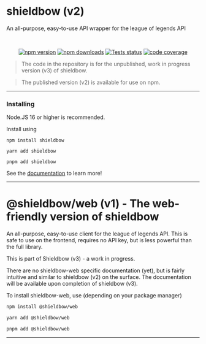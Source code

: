 # shieldbow (v2)

An all-purpose, easy-to-use API wrapper for the league of legends API
<div align="center">
	<br />
	<p>
		<a href="https://www.npmjs.com/package/shieldbow"><img src="https://img.shields.io/npm/v/shieldbow.svg?maxAge=3600&style=for-the-badge" alt="npm version" /></a>
		<a href="https://www.npmjs.com/package/shieldbow"><img src="https://img.shields.io/npm/dt/shieldbow.svg?maxAge=3600&style=for-the-badge" alt="npm downloads" /></a>
		<a href="https://github.com/TheDrone7/shieldbow/actions"><img src="https://img.shields.io/github/actions/workflow/status/TheDrone7/shieldbow/nodejs-ci.yml?branch=main&color=%2322b822&style=for-the-badge" alt="Tests status" /></a>
		<a href="https://codecov.io/gh/TheDrone7/shieldbow"><img src="https://img.shields.io/codecov/c/gh/TheDrone7/shieldbow?style=for-the-badge" alt="code coverage" /></a>
	</p>
</div>

> The code in the repository is for the unpublished, work in progress version (v3) of shieldbow.

> The published version (v2) is available for use on npm.

---

### Installing

Node.JS 16 or higher is recommended.

Install using 
```
npm install shieldbow

yarn add shieldbow

pnpm add shieldbow
```

See the [documentation](https://thedrone7.github.io/shieldbow/) to learn more!

---

# @shieldbow/web (v1) - The web-friendly version of shieldbow

An all-purpose, easy-to-use client for the league of legends API.
This is safe to use on the frontend, requires no API key, but is less powerful than the full library.

This is part of Shieldbow (v3) - a work in progress.

There are no shieldbow-web specific documentation (yet), but is fairly intuitive and similar to shieldbow (v2) on the surface.
The documentation will be available upon completion of shieldbow (v3).

To install shieldbow-web, use (depending on your package manager)
```bash
npm install @shieldbow/web

yarn add @shieldbow/web

pnpm add @shieldbow/web
```

---
